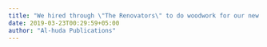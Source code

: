 ```yaml
---
title: "We hired through \"The Renovators\" to do woodwork for our new offices. They completed the work within time."
date: 2019-03-23T00:29:59+05:00
author: "Al-huda Publications"
---
```


